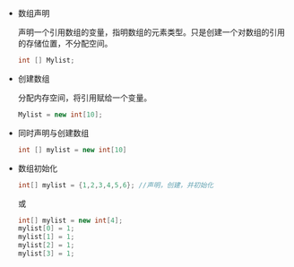 - 数组声明

  声明一个引用数组的变量，指明数组的元素类型。只是创建一个对数组的引用的存储位置，不分配空间。

  ```java
  int [] Mylist;
  ```

- 创建数组

  分配内存空间，将引用赋给一个变量。
  
  ```java
  Mylist = new int[10];
  ```
  
- 同时声明与创建数组

  ```java
  int [] mylist = new int[10]
  ```

- 数组初始化

  ```java
  int[] mylist = {1,2,3,4,5,6}; //声明，创建，并初始化
  ```

  或

  ```java
  int[] mylist = new int[4];
  mylist[0] = 1;
  mylist[1] = 1;
  mylist[2] = 1;
  mylist[3] = 1;
  ```

  
